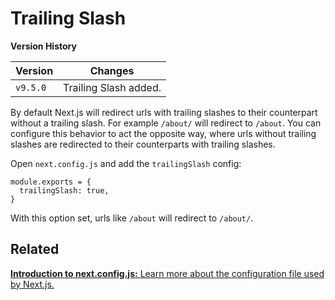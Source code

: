 Trailing Slash
==============

**Version History**

<table><thead><tr class="header"><th>Version</th><th>Changes</th></tr></thead><tbody><tr class="odd"><td><code>v9.5.0</code></td><td>Trailing Slash added.</td></tr></tbody></table>

By default Next.js will redirect urls with trailing slashes to their counterpart without a trailing slash. For example `/about/` will redirect to `/about`. You can configure this behavior to act the opposite way, where urls without trailing slashes are redirected to their counterparts with trailing slashes.

Open `next.config.js` and add the `trailingSlash` config:

    module.exports = {
      trailingSlash: true,
    }

With this option set, urls like `/about` will redirect to `/about/`.

Related
-------

[**Introduction to next.config.js:** <span class="small">Learn more about the configuration file used by Next.js.</span>](/docs/api-reference/next.config.js/introduction.md)
